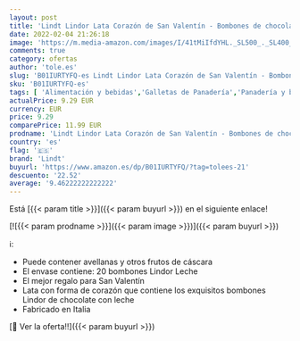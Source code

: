 ```yaml
---
layout: post
title: 'Lindt Lindor Lata Corazón de San Valentín - Bombones de chocolate con leche  250gr'
date: 2022-02-04 21:26:18
image: 'https://m.media-amazon.com/images/I/41tMiIfdYHL._SL500_._SL400_.jpg'
comments: true
category: ofertas
author: 'tole.es'
slug: 'B01IURTYFQ-es Lindt Lindor Lata Corazón de San Valentín - Bombones de...'
sku: 'B01IURTYFQ-es'
tags: [ 'Alimentación y bebidas','Galletas de Panadería','Panadería y bollería','bombones','lindt', ]
actualPrice: 9.29 EUR
currency: EUR
price: 9.29
comparePrice: 11.99 EUR
prodname: 'Lindt Lindor Lata Corazón de San Valentín - Bombones de chocolate con leche  250gr'
country: 'es'
flag: '🇪🇸'
brand: 'Lindt'
buyurl: 'https://www.amazon.es/dp/B01IURTYFQ/?tag=tolees-21'
descuento: '22.52'
average: '9.46222222222222'
---
```


Está [{{< param title >}}]({{< param buyurl >}}) en el siguiente enlace!

[![{{< param prodname >}}]({{< param image >}})]({{< param buyurl >}})

ℹ️:

- Puede contener avellanas y otros frutos de cáscara
- El envase contiene: 20 bombones Lindor Leche
- El mejor regalo para San Valentín
- Lata con forma de corazón que contiene los exquisitos bombones Lindor de chocolate con leche
- Fabricado en Italia

[🛒 Ver la oferta!!]({{< param buyurl >}})

